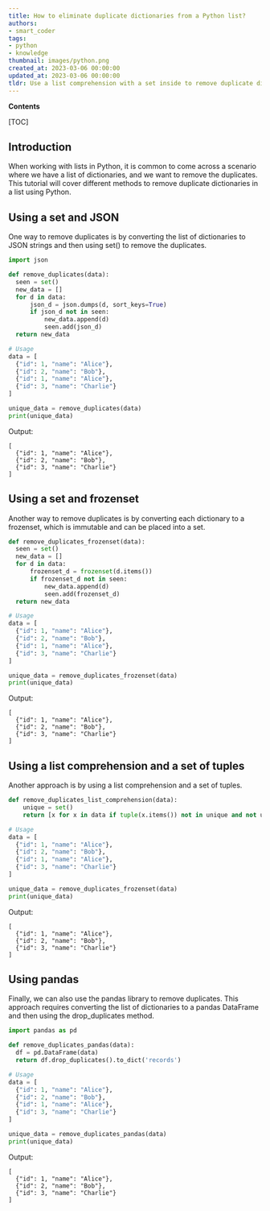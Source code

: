 ```yaml
---
title: How to eliminate duplicate dictionaries from a Python list?
authors:
- smart_coder
tags:
- python
- knowledge
thumbnail: images/python.png
created_at: 2023-03-06 00:00:00
updated_at: 2023-03-06 00:00:00
tldr: Use a list comprehension with a set inside to remove duplicate dictionaries in a list.
---
```


**Contents**

[TOC]

## Introduction
When working with lists in Python, it is common to come across a scenario where we have a list of dictionaries, and we want to remove the duplicates. This tutorial will cover different methods to remove duplicate dictionaries in a list using Python.

## Using a set and JSON
One way to remove duplicates is by converting the list of dictionaries to JSON strings and then using set() to remove the duplicates.

```python
import json

def remove_duplicates(data):
  seen = set()
  new_data = []
  for d in data:
      json_d = json.dumps(d, sort_keys=True)
      if json_d not in seen:
          new_data.append(d)
          seen.add(json_d)
  return new_data

# Usage
data = [
  {"id": 1, "name": "Alice"},
  {"id": 2, "name": "Bob"},
  {"id": 1, "name": "Alice"},
  {"id": 3, "name": "Charlie"}
]

unique_data = remove_duplicates(data)
print(unique_data)
```

Output:
```
[
  {"id": 1, "name": "Alice"},
  {"id": 2, "name": "Bob"},
  {"id": 3, "name": "Charlie"}
]
```

## Using a set and frozenset
Another way to remove duplicates is by converting each dictionary to a frozenset, which is immutable and can be placed into a set.

```python
def remove_duplicates_frozenset(data):
  seen = set()
  new_data = []
  for d in data:
      frozenset_d = frozenset(d.items())
      if frozenset_d not in seen:
          new_data.append(d)
          seen.add(frozenset_d)
  return new_data

# Usage
data = [
  {"id": 1, "name": "Alice"},
  {"id": 2, "name": "Bob"},
  {"id": 1, "name": "Alice"},
  {"id": 3, "name": "Charlie"}
]

unique_data = remove_duplicates_frozenset(data)
print(unique_data)
```

Output:
```
[
  {"id": 1, "name": "Alice"},
  {"id": 2, "name": "Bob"},
  {"id": 3, "name": "Charlie"}
]
```

## Using a list comprehension and a set of tuples
Another approach is by using a list comprehension and a set of tuples.

```python
def remove_duplicates_list_comprehension(data):
    unique = set()
    return [x for x in data if tuple(x.items()) not in unique and not unique.add(tuple(x.items()))]

# Usage
data = [
  {"id": 1, "name": "Alice"},
  {"id": 2, "name": "Bob"},
  {"id": 1, "name": "Alice"},
  {"id": 3, "name": "Charlie"}
]

unique_data = remove_duplicates_frozenset(data)
print(unique_data)
```

Output:
```
[
  {"id": 1, "name": "Alice"},
  {"id": 2, "name": "Bob"},
  {"id": 3, "name": "Charlie"}
]
```

## Using pandas
Finally, we can also use the pandas library to remove duplicates. This approach requires converting the list of dictionaries to a pandas DataFrame and then using the drop_duplicates method.

```python
import pandas as pd

def remove_duplicates_pandas(data):
  df = pd.DataFrame(data)
  return df.drop_duplicates().to_dict('records')

# Usage
data = [
  {"id": 1, "name": "Alice"},
  {"id": 2, "name": "Bob"},
  {"id": 1, "name": "Alice"},
  {"id": 3, "name": "Charlie"}
]

unique_data = remove_duplicates_pandas(data)
print(unique_data)
```

Output:
```
[
  {"id": 1, "name": "Alice"},
  {"id": 2, "name": "Bob"},
  {"id": 3, "name": "Charlie"}
]
```

